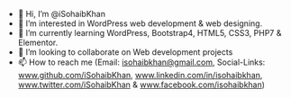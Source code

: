 - 👋 Hi, I’m @iSohaibKhan
- 👀 I’m interested in WordPress web development & web designing.
- 🌱 I’m currently learning WordPress, Bootstrap4, HTML5, CSS3, PHP7 & Elementor.
- 💞️ I’m looking to collaborate on Web development projects
- 📫 How to reach me (Email: isohaibkhan@gmail.com, Social-Links: www.github.com/iSohaibKhan, www.linkedin.com/in/isohaibkhan, www.twitter.com/iSohaibKhan & www.facebook.com/isohaibkhan)

<!---
iSohaibKhan/iSohaibKhan is a ✨ special ✨ repository because its `README.md` (this file) appears on your GitHub profile.
You can click the Preview link to take a look at your changes.
--->
